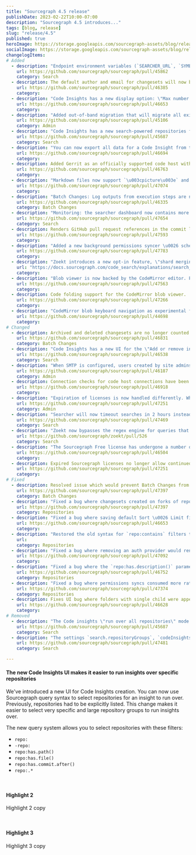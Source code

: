 ```yaml
---
title: "Sourcegraph 4.5 release"
publishDate: 2023-02-22T10:00-07:00
description: "Sourcegraph 4.5 introduces..."
tags: [blog, release]
slug: "release/4.5"
published: true
heroImage: https://storage.googleapis.com/sourcegraph-assets/blog/release-post/4.5/sourcegraph-4-5-hero.png
socialImage: https://storage.googleapis.com/sourcegraph-assets/blog/release-post/4.5/sourcegraph-4-5-hero.png
changelogItems:
# Added
  - description: "Endpoint environment variables (`SEARCHER_URL`, `SYMBOLS_URL`, `INDEXED_SEARCH_SERVERS`, `SRC_GIT_SERVERS`) now can be set to replica count values in Kubernetes, Kustomize, Helm and Docker Compose environments. This avoids the need to use service discovery or generating the respective list of addresses in those environments."
    url: https://github.com/sourcegraph/sourcegraph/pull/45862
    category: Search
  - description: The default author and email for changesets will now be pulled from user account details when possible.
    url: https://github.com/sourcegraph/sourcegraph/pull/46385
    category: 
  - description: "Code Insights has a new display option: \"Max number of series points to display\". This setting controls the number of data points you see per series on an insight."
    url: https://github.com/sourcegraph/sourcegraph/pull/46653
    category: 
  - description: "Added out-of-band migration that will migrate all existing data from LSIF to SCIP (see additional [migration documentation](https://docs.sourcegraph.com/admin/how-to/lsif_scip_migration))."
    url: https://github.com/sourcegraph/sourcegraph/pull/45106
    category: Admin
  - description: "Code Insights has a new search-powered repositories field that allows you to select repositories with Sourcegraph search syntax."
    url: https://github.com/sourcegraph/sourcegraph/pull/45687
    category: Search
  - description: "You can now export all data for a Code Insight from the card menu or the standalone page. [#46795](https://github.com/sourcegraph/sourcegraph/pull/46795),"
    url: https://github.com/sourcegraph/sourcegraph/pull/46694
    category: 
  - description: Added Gerrit as an officially supported code host with permissions syncing.
    url: https://github.com/sourcegraph/sourcegraph/pull/46763
    category: 
  - description: "Markdown files now support `\u003cpicture\u003e` and `\u003cvideo\u003e` elements in the rendered view."
    url: https://github.com/sourcegraph/sourcegraph/pull/47074
    category: 
  - description: "Batch Changes: Log outputs from execution steps are now paginated in the web interface."
    url: https://github.com/sourcegraph/sourcegraph/pull/46335
    category: Batch Changes
  - description: "Monitoring: the searcher dashboard now contains more detailed request metrics as well as information on interactions with the local cache (via gitserver)."
    url: https://github.com/sourcegraph/sourcegraph/pull/47654
    category: Search
  - description: Renders GitHub pull request references in the commit list.
    url: https://github.com/sourcegraph/sourcegraph/pull/47593
    category: 
  - description: "Added a new background permissions syncer \u0026 scheduler which is backed by database, unlike the old one that was based on an in-memory processing queue. The new system is enabled by default, but can be disabled. Revert to the in-memory processing queue by setting the feature flag `database-permission-sync-worker` to `false`."
    url: https://github.com/sourcegraph/sourcegraph/pull/47783
    category: 
  - description: "Zoekt introduces a new opt-in feature, \"shard merging\". Shard merging consolidates small index files into larger ones, which reduces Zoekt-webserver's memory footprint documentation"
    url: "https://docs.sourcegraph.com/code_search/explanations/search_details#shard-merging"
    category: 
  - description: "Blob viewer is now backed by the CodeMirror editor. Previous table-based blob viewer can be re-enabled by setting `experimentalFeatures.enableCodeMirrorFileView` to `false`."
    url: https://github.com/sourcegraph/sourcegraph/pull/47563
    category: 
  - description: Code folding support for the CodeMirror blob viewer.
    url: https://github.com/sourcegraph/sourcegraph/pull/47266
    category: 
  - description: "CodeMirror blob keyboard navigation as experimental feature. Can be enabled in settings by setting `experimentalFeatures.codeNavigation` to `selection-driven`."
    url: https://github.com/sourcegraph/sourcegraph/pull/44698
    category: 
# Changed
  - description: Archived and deleted changesets are no longer counted towards the completion percentage shown in the Batch Changes UI.
    url: https://github.com/sourcegraph/sourcegraph/pull/46831
    category: Batch Changes
  - description: "Code Insights has a new UI for the \"Add or remove insights\" view, which now allows you to search code insights by series label in addition to insight title."
    url: https://github.com/sourcegraph/sourcegraph/pull/46538
    category: Search
  - description: "When SMTP is configured, users created by site admins via the \"Create user\" page will no longer have their email verified by default - users must verify their emails by using the \"Set password\" link they get sent, or have their emails verified by a site admin via the \"Emails\" tab in user settings or the `setUserEmailVerified` mutation. The `createUser` mutation retains the old behaviour of automatically marking emails as verified. To learn more, refer to the [SMTP and email delivery](https://docs.sourcegraph.com/admin/config/email) documentation."
    url: https://github.com/sourcegraph/sourcegraph/pull/46187
    category: Admin
  - description: Connection checks for code host connections have been changed to talk to code host APIs directly via HTTP instead of doing DNS lookup and TCP dial. That makes them more resistant in environments where proxies are used.
    url: https://github.com/sourcegraph/sourcegraph/pull/46918
    category: 
  - description: "Expiration of licenses is now handled differently. When a license is expired promotion to site-admin is disabled, license-specific features are disabled (exceptions being SSO \u0026 permission syncing), grace period has been replaced with a 7-day-before-expiration warning."
    url: https://github.com/sourcegraph/sourcegraph/pull/47251
    category: Admin
  - description: "Searcher will now timeout searches in 2 hours instead of 10 minutes. This timeout was raised for batch use cases (such as code insights) searching old revisions in very large repositories. This limit can be tuned with the environment variable `PROCESSING_TIMEOUT`."
    url: https://github.com/sourcegraph/sourcegraph/pull/47469
    category: Search
  - description: "Zoekt now bypasses the regex engine for queries that are common in the context of search-based code intelligence, such as `\\bLITERAL\\b case:yes`. This can lead to a significant speed-up for \"Find references\" and \"Find implementations\" if precise code intelligence is not available. zoekt#526"
    url: https://github.com/sourcegraph/zoekt/pull/526
    category: Search
  - description: "The Sourcegraph Free license has undergone a number of changes. Please contact support@sourcegraph.com with any questions or concerns."
    url: https://github.com/sourcegraph/sourcegraph/pull/46504
    category: 
  - description: Expired Sourcegraph licenses no longer allow continued use of the product.
    url: https://github.com/sourcegraph/sourcegraph/pull/47251
    category: 
# Fixed
  - description: Resolved issue which would prevent Batch Changes from being able to update changesets on forks of repositories on Bitbucket Server created prior to version 4.2.
    url: https://github.com/sourcegraph/sourcegraph/pull/47397
    category: Batch Changes
  - description: "Fixed a bug where changesets created on forks of repositories in a personal user's namespace on GitHub could not be updated after creation."
    url: https://github.com/sourcegraph/sourcegraph/pull/47397
    category: Repositories
  - description: "Fixed a bug where saving default Sort \u0026 Limit filters in Code Insights did not persist"
    url: https://github.com/sourcegraph/sourcegraph/pull/46653
    category: 
  - description: "Restored the old syntax for `repo:contains` filters that was previously removed in version 4.0.0. For now, both the old and new syntaxes are supported to allow for smooth upgrades. Users are encouraged to switch to the new syntax, since the old one may still be removed in a future version."
    url: 
    category: Repositories
  - description: "Fixed a bug where removing an auth provider would render a user's Account Security page inaccessible if they still had an external account associated with the removed auth provider."
    url: https://github.com/sourcegraph/sourcegraph/pull/47092
    category: 
  - description: "Fixed a bug where the `repo:has.description()` parameter now correctly shows description of a repository synced from a Bitbucket server code host connection, while previously it used to show the repository name instead"
    url: https://github.com/sourcegraph/sourcegraph/pull/46752
    category: Repositories
  - description: "Fixed a bug where permissions syncs consumed more rate limit tokens than required. This should lead to speed-ups in permission syncs, as well as other possible cases where a process runs in repo-updater."
    url: https://github.com/sourcegraph/sourcegraph/pull/47374
    category: Repositories
  - description: Fixes UI bug where folders with single child were appearing as child folders themselves.
    url: https://github.com/sourcegraph/sourcegraph/pull/46628
    category: 
# Removed
  - description: "The Code insights \"run over all repositories\" mode has been replaced with search-powered repositories filed syntax."
    url: https://github.com/sourcegraph/sourcegraph/pull/45687
    category: Search
  - description: "The settings `search.repositoryGroups`, `codeInsightsGqlApi`, `codeInsightsAllRepos`, `experimentalFeatures.copyQueryButton`,, `experimentalFeatures.showRepogroupHomepage`, `experimentalFeatures.showOnboardingTour`, `experimentalFeatures.showSearchContextManagement` and `codeIntelligence.autoIndexRepositoryGroups` have been removed as they were deprecated and unsued."
    url: https://github.com/sourcegraph/sourcegraph/pull/47481
    category: Search

---
```


<Badge link="https://docs.sourcegraph.com/code_insights" text="Code Insights" color="green" size="small" />

#### The new Code Insights UI makes it easier to run insights over specific repositories

We've introduced a new UI for Code Insights creation. You can now use Sourcegraph query syntax to select repositories for an insight to run over. Previously, repositories had to be explicitly listed. This change makes it easier to select very specific and large repository groups to run insights over.

The new query system allows you to select repositories with these filters:
- `repo:`
- `-repo:`
- `repo:has.path()`
- `repo:has.file()`
- `repo:has.commit.after()`
- `repo:.*`


<br />
<Badge link="https://docs.sourcegraph.com/admin/workers" text="Admin" color="violet" size="small" />

#### Highlight 2

Highlight 2 copy

<br />
<Badge link="" text="AI" color="blue" size="small" />

#### Highlight 3

Highlight 3 copy
